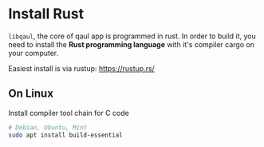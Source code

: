 # Install Rust

`libqaul`, the core of qaul app is programmed in rust.
In order to build it, you need to install the
**Rust programming language** with it's compiler cargo
on your computer.

Easiest install is via rustup: <https://rustup.rs/>


## On Linux

Install compiler tool chain for C code

```sh
# Debian, Ubuntu, Mint
sudo apt install build-essential
```
